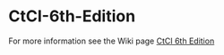 # CtCI-6th-Edition
For more information see the Wiki page [CtCI 6th Edition](https://github.com/fulalsayab/CtCI-6th-Edition/wiki/CtCI-6th-Edition)
